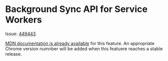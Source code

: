 # Background Sync API for Service Workers

Issue: [449443](https://code.google.com/p/chromium/issues/detail?id=449443)

[MDN documentation is already available](https://developer.mozilla.org/en-US/docs/Web/API/Service_Worker_API) for this feature. An appropriate Chrome version numnber will be added when this featuere reaches a stable release.